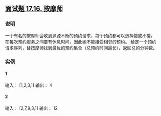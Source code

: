 ## [面试题 17.16. 按摩师](https://leetcode-cn.com/problems/the-masseuse-lcci/)

### 说明
一个有名的按摩师会收到源源不断的预约请求，每个预约都可以选择接或不接。
在每次预约服务之间要有休息时间，因此她不能接受相邻的预约。
给定一个预约请求序列，替按摩师找到最优的预约集合（总预约时间最长），返回总的分钟数。

### 实例
#### 1
输入： [1,2,3,1]
输出： 4

#### 2
输入： [2,7,9,3,1]
输出： 12